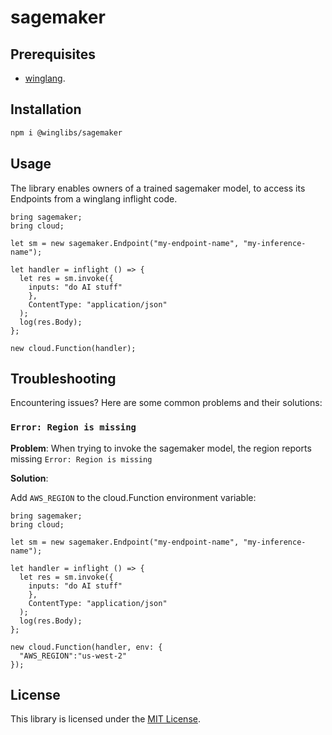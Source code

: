 # sagemaker

## Prerequisites

- [winglang](https://winglang.io).

## Installation

```sh
npm i @winglibs/sagemaker
```

## Usage

The library enables owners of a trained sagemaker model, to access its Endpoints from a winglang inflight code.

```wing
bring sagemaker;
bring cloud;

let sm = new sagemaker.Endpoint("my-endpoint-name", "my-inference-name");

let handler = inflight () => {
  let res = sm.invoke({
    inputs: "do AI stuff"
    },
    ContentType: "application/json"
  );
  log(res.Body);
};

new cloud.Function(handler);
```

## Troubleshooting

Encountering issues? Here are some common problems and their solutions:

### `Error: Region is missing`

**Problem**: When trying to invoke the sagemaker model, the region reports missing
`Error: Region is missing`

**Solution**:

Add `AWS_REGION` to the cloud.Function environment variable:

```wing
bring sagemaker;
bring cloud;

let sm = new sagemaker.Endpoint("my-endpoint-name", "my-inference-name");

let handler = inflight () => {
  let res = sm.invoke({
    inputs: "do AI stuff"
    },
    ContentType: "application/json"
  );
  log(res.Body);
};

new cloud.Function(handler, env: {
  "AWS_REGION":"us-west-2"
});
```


## License

This library is licensed under the [MIT License](./LICENSE).
